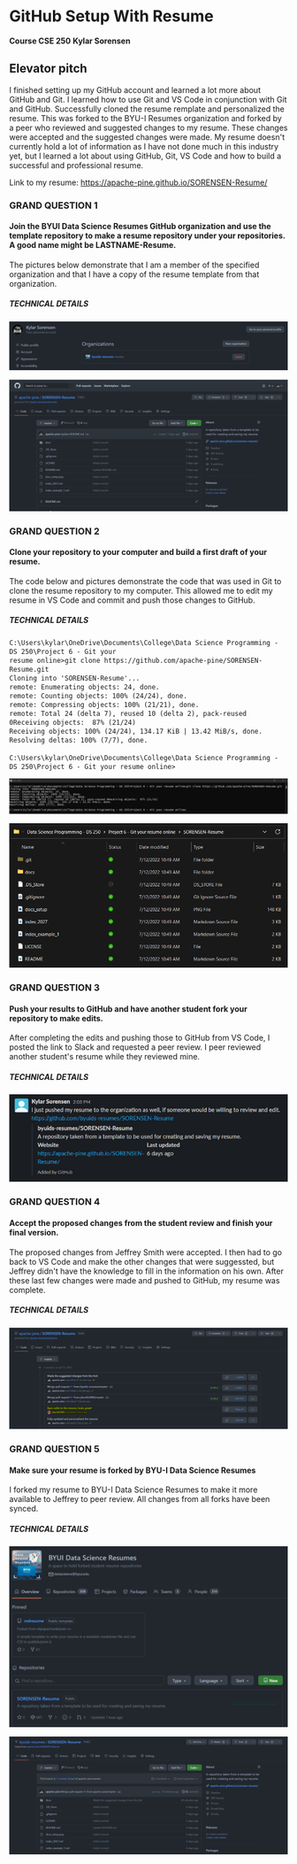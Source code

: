 # GitHub Setup With Resume
__Course CSE 250__
__Kylar Sorensen__

## Elevator pitch

I finished setting up my GitHub account and learned a lot more about GitHub and Git. I learned how to use Git and VS Code in conjunction with Git and GitHub. Successfully cloned the resume remplate and personalized the resume. This was forked to the BYU-I Resumes organization and forked by a peer who reviewed and suggested changes to my resume. These changes were accepted and the suggested changes were made. My resume doesn't currently hold a lot of information as I have not done much in this industry yet, but I learned a lot about using GitHub, Git, VS Code and how to build a successful and professional resume.

Link to my resume: https://apache-pine.github.io/SORENSEN-Resume/

### GRAND QUESTION 1
#### Join the BYUI Data Science Resumes GitHub organization and use the template repository to make a resume repository under your repositories. A good name might be LASTNAME-Resume.

The pictures below demonstrate that I am a member of the specified organization and that I have a copy of the resume template from that organization. 

##### TECHNICAL DETAILS

![](byui-resumes_github_org.png)

![](repository_copy.png)

### GRAND QUESTION 2
#### Clone your repository to your computer and build a first draft of your resume.

The code below and pictures demonstrate the code that was used in Git to clone the resume repository to my computer. This allowed me to edit my resume in VS Code and commit and push those changes to GitHub.

##### TECHNICAL DETAILS

```git
C:\Users\kylar\OneDrive\Documents\College\Data Science Programming - DS 250\Project 6 - Git your
resume online>git clone https://github.com/apache-pine/SORENSEN-Resume.git
Cloning into 'SORENSEN-Resume'...
remote: Enumerating objects: 24, done.
remote: Counting objects: 100% (24/24), done.
remote: Compressing objects: 100% (21/21), done.
remote: Total 24 (delta 7), reused 10 (delta 2), pack-reused 0Receiving objects:  87% (21/24)
Receiving objects: 100% (24/24), 134.17 KiB | 13.42 MiB/s, done.
Resolving deltas: 100% (7/7), done.

C:\Users\kylar\OneDrive\Documents\College\Data Science Programming - DS 250\Project 6 - Git your resume online>
```

![](repository_clone.png)

![](repository_clone_files.png)

### GRAND QUESTION 3
#### Push your results to GitHub and have another student fork your repository to make edits.

After completing the edits and pushing those to GitHub from VS Code, I posted the link to Slack and requested a peer review. I peer reviewed another student's resume while they reviewed mine.

##### TECHNICAL DETAILS

![](slack_resume_share.png)

### GRAND QUESTION 4
#### Accept the proposed changes from the student review and finish your final version.

The proposed changes from Jeffrey Smith were accepted. I then had to go back to VS Code and make the other changes that were suggessted, but Jeffrey didn't have the knowledge to fill in the information on his own. After these last few changes were made and pushed to GitHub, my resume was complete. 

##### TECHNICAL DETAILS

![](changes_after_fork.png)

### GRAND QUESTION 5
#### Make sure your resume is forked by BYU-I Data Science Resumes

I forked my resume to BYU-I Data Science Resumes to make it more available to Jeffrey to peer review. All changes from all forks have been synced.

##### TECHNICAL DETAILS

![](github_org_share.png)

![](github_res_branch.png)
